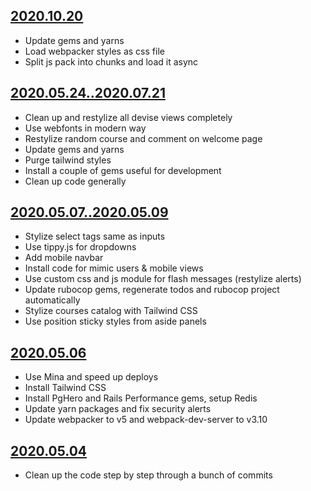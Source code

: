 ## [2020.10.20](https://github.com/gambala/rubyshow/commits?author=gambala&since=2020-10-20&until=2020-10-20)

- Update gems and yarns
- Load webpacker styles as css file
- Split js pack into chunks and load it async

## [2020.05.24..2020.07.21](https://github.com/gambala/rubyshow/commits?author=gambala&since=2020-05-24&until=2020-07-21)

- Clean up and restylize all devise views completely
- Use webfonts in modern way
- Restylize random course and comment on welcome page
- Update gems and yarns
- Purge tailwind styles
- Install a couple of gems useful for development
- Clean up code generally

## [2020.05.07..2020.05.09](https://github.com/gambala/rubyshow/commits?author=gambala&since=2020-05-07&until=2020-05-09)

- Stylize select tags same as inputs
- Use tippy.js for dropdowns
- Add mobile navbar
- Install code for mimic users & mobile views
- Use custom css and js module for flash messages (restylize alerts)
- Update rubocop gems, regenerate todos and rubocop project automatically
- Stylize courses catalog with Tailwind CSS
- Use position sticky styles from aside panels

## [2020.05.06](https://github.com/gambala/rubyshow/commits?author=gambala&since=2020-05-06&until=2020-05-06)

- Use Mina and speed up deploys
- Install Tailwind CSS
- Install PgHero and Rails Performance gems, setup Redis
- Update yarn packages and fix security alerts
- Update webpacker to v5 and webpack-dev-server to v3.10

## [2020.05.04](https://github.com/gambala/rubyshow/commits?author=gambala&since=2020-05-04&until=2020-05-04)

- Clean up the code step by step through a bunch of commits

